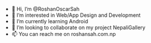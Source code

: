 - 👋 Hi, I’m @RoshanOscarSah
- 👀 I’m interested in Web/App Design and Development
- 🌱 I’m currently learning Android
- 💞️ I’m looking to collaborate on my project NepaliGallery
- 📫 You can reach me on roshansah.com.np

<!---
RoshanOscarSah/RoshanOscarSah is a ✨ special ✨ repository because its `README.md` (this file) appears on your GitHub profile.
You can click the Preview link to take a look at your changes.
--->
